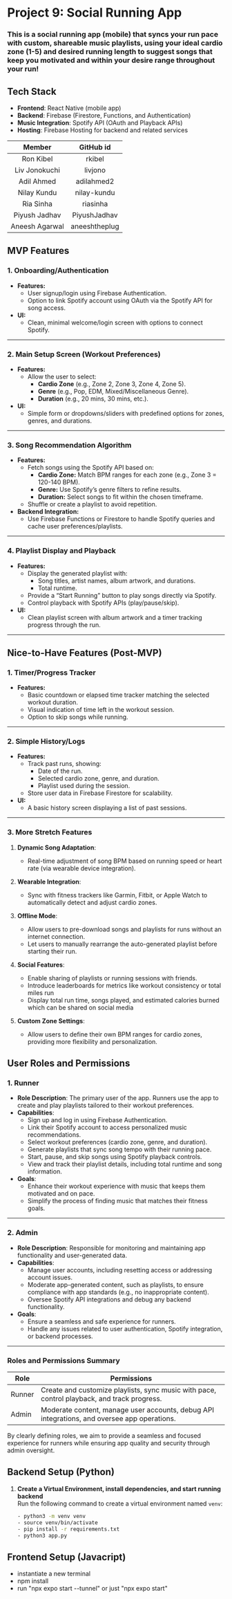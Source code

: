 # Project 9: Social Running App

### This is a social running app (mobile) that syncs your run pace with custom, shareable music playlists, using your ideal cardio zone (1-5) and desired running length to suggest songs that keep you motivated and within your desire range throughout your run!

## Tech Stack
- **Frontend**: React Native (mobile app)
- **Backend**: Firebase (Firestore, Functions, and Authentication)
- **Music Integration**: Spotify API (OAuth and Playback APIs)
- **Hosting**: Firebase Hosting for backend and related services

| Member        | GitHub id    |
| :-----------: | :----------: |
| Ron Kibel | rkibel |
| Liv Jonokuchi | livjono |
| Adil Ahmed | adilahmed2 |
| Nilay Kundu | nilay-kundu |
| Ria Sinha | riasinha |
| Piyush Jadhav | PiyushJadhav |
| Aneesh Agarwal | aneeshtheplug|

## MVP Features

### **1. Onboarding/Authentication**
- **Features:**
  - User signup/login using Firebase Authentication.
  - Option to link Spotify account using OAuth via the Spotify API for song access.
- **UI:**
  - Clean, minimal welcome/login screen with options to connect Spotify.

---

### **2. Main Setup Screen (Workout Preferences)**
- **Features:**
  - Allow the user to select:
    - **Cardio Zone** (e.g., Zone 2, Zone 3, Zone 4, Zone 5).
    - **Genre** (e.g., Pop, EDM, Mixed/Miscellaneous Genre).
    - **Duration** (e.g., 20 mins, 30 mins, etc.).
- **UI:**
  - Simple form or dropdowns/sliders with predefined options for zones, genres, and durations.

---

### **3. Song Recommendation Algorithm**
- **Features:**
  - Fetch songs using the Spotify API based on:
    - **Cardio Zone:** Match BPM ranges for each zone (e.g., Zone 3 = 120-140 BPM).
    - **Genre:** Use Spotify’s genre filters to refine results.
    - **Duration:** Select songs to fit within the chosen timeframe.
  - Shuffle or create a playlist to avoid repetition.
- **Backend Integration:**
  - Use Firebase Functions or Firestore to handle Spotify queries and cache user preferences/playlists.

---

### **4. Playlist Display and Playback**
- **Features:**
  - Display the generated playlist with:
    - Song titles, artist names, album artwork, and durations.
    - Total runtime.
  - Provide a “Start Running” button to play songs directly via Spotify.
  - Control playback with Spotify APIs (play/pause/skip).
- **UI:**
  - Clean playlist screen with album artwork and a timer tracking progress through the run.

---
## Nice-to-Have Features (Post-MVP)

### **1. Timer/Progress Tracker**
- **Features:**
  - Basic countdown or elapsed time tracker matching the selected workout duration.
  - Visual indication of time left in the workout session.
  - Option to skip songs while running.

---

### **2. Simple History/Logs**
- **Features:**
  - Track past runs, showing:
    - Date of the run.
    - Selected cardio zone, genre, and duration.
    - Playlist used during the session.
  - Store user data in Firebase Firestore for scalability.
- **UI:**
  - A basic history screen displaying a list of past sessions.

---

### **3. More Stretch Features**
1. **Dynamic Song Adaptation**:
   - Real-time adjustment of song BPM based on running speed or heart rate (via wearable device integration).
   
2. **Wearable Integration**:
   - Sync with fitness trackers like Garmin, Fitbit, or Apple Watch to automatically detect and adjust cardio zones.

3. **Offline Mode**:
   - Allow users to pre-download songs and playlists for runs without an internet connection.
   - Let users to manually rearrange the auto-generated playlist before starting their run.

4. **Social Features**:
   - Enable sharing of playlists or running sessions with friends.
   - Introduce leaderboards for metrics like workout consistency or total miles run
   - Display total run time, songs played, and estimated calories burned which can be shared on social media

5. **Custom Zone Settings**:
   - Allow users to define their own BPM ranges for cardio zones, providing more flexibility and personalization.


## User Roles and Permissions

### 1. **Runner**
- **Role Description**: The primary user of the app. Runners use the app to create and play playlists tailored to their workout preferences.
- **Capabilities**:
  - Sign up and log in using Firebase Authentication.
  - Link their Spotify account to access personalized music recommendations.
  - Select workout preferences (cardio zone, genre, and duration).
  - Generate playlists that sync song tempo with their running pace.
  - Start, pause, and skip songs using Spotify playback controls.
  - View and track their playlist details, including total runtime and song information.
- **Goals**:
  - Enhance their workout experience with music that keeps them motivated and on pace.
  - Simplify the process of finding music that matches their fitness goals.

---

### 2. **Admin**
- **Role Description**: Responsible for monitoring and maintaining app functionality and user-generated data.
- **Capabilities**:
  - Manage user accounts, including resetting access or addressing account issues.
  - Moderate app-generated content, such as playlists, to ensure compliance with app standards (e.g., no inappropriate content).
  - Oversee Spotify API integrations and debug any backend functionality.
- **Goals**:
  - Ensure a seamless and safe experience for runners.
  - Handle any issues related to user authentication, Spotify integration, or backend processes.

---

### Roles and Permissions Summary

| Role    | Permissions                                                                                 |
|---------|---------------------------------------------------------------------------------------------|
| Runner  | Create and customize playlists, sync music with pace, control playback, and track progress. |
| Admin   | Moderate content, manage user accounts, debug API integrations, and oversee app operations. |


By clearly defining roles, we aim to provide a seamless and focused experience for runners while ensuring app quality and security through admin oversight.





## Backend Setup (Python)

1. **Create a Virtual Environment, install dependencies, and start running backend**  
   Run the following command to create a virtual environment named `venv`:
   ```bash
   - python3 -m venv venv
   - source venv/bin/activate
   - pip install -r requirements.txt
   - python3 app.py

## Frontend Setup (Javacript) 
- instantiate a new terminal
- npm install
- run "npx expo start --tunnel" or just "npx expo start"





